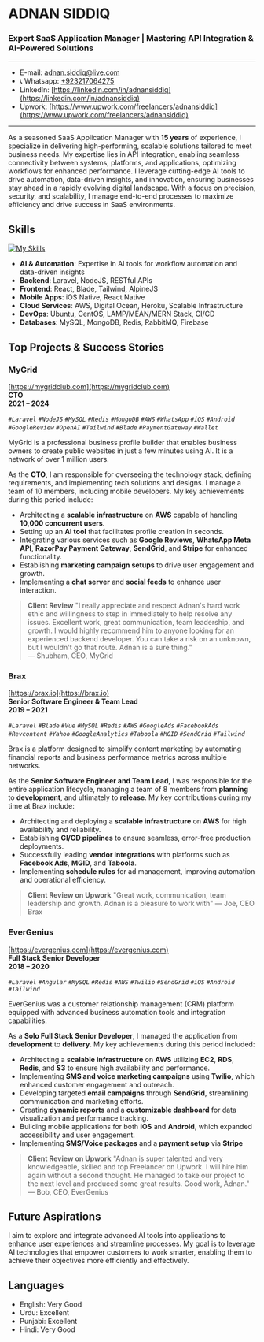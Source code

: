 # ADNAN SIDDIQ
### Expert SaaS Application Manager | Mastering API Integration & AI-Powered Solutions

---
- E-mail: adnan.siddiq@live.com
- 📞 Whatsapp: [+923217064275](https://wa.me/923217064275)
- LinkedIn: [https://linkedin.com/in/adnansiddiq](https://linkedin.com/in/adnansiddiq)
- Upwork: [https://www.upwork.com/freelancers/adnansiddiq](https://www.upwork.com/freelancers/adnansiddiq)
---
As a seasoned SaaS Application Manager with **15 years** of experience, I specialize in delivering high-performing, scalable solutions tailored to meet business needs. My expertise lies in API integration, enabling seamless connectivity between systems, platforms, and applications, optimizing workflows for enhanced performance. I leverage cutting-edge AI tools to drive automation, data-driven insights, and innovation, ensuring businesses stay ahead in a rapidly evolving digital landscape. With a focus on precision, security, and scalability, I manage end-to-end processes to maximize efficiency and drive success in SaaS environments.

## Skills
[![My Skills](https://skillicons.dev/icons?i=aws,nodejs,laravel,php,react,js,html,css,jquery,tailwind,mysql,mongodb,git,docker,redis,ubuntu)]( )
- **AI & Automation**: Expertise in AI tools for workflow automation and data-driven insights
- **Backend**: Laravel, NodeJS, RESTful APIs
- **Frontend**: React, Blade, Tailwind, AlpineJS
- **Mobile Apps**: iOS Native, React Native
- **Cloud Services**: AWS, Digital Ocean, Heroku, Scalable Infrastructure
- **DevOps**: Ubuntu, CentOS, LAMP/MEAN/MERN Stack, CI/CD
- **Databases**: MySQL, MongoDB, Redis, RabbitMQ, Firebase

## Top Projects & Success Stories
### MyGrid  
[https://mygridclub.com](https://mygridclub.com)  
**CTO**  
**2021 – 2024**

_`#Laravel` `#NodeJS` `#MySQL` `#Redis` `#MongoDB` `#AWS` `#WhatsApp` `#iOS` `#Android` `#GoogleReview` `#OpenAI` `#Tailwind` `#Blade` `#PaymentGateway` `#Wallet`_

MyGrid is a professional business profile builder that enables business owners to create public websites in just a few minutes using AI. It is a network of over 1 million users.

As the **CTO**, I am responsible for overseeing the technology stack, defining requirements, and implementing tech solutions and designs. I manage a team of 10 members, including mobile developers. My key achievements during this period include:

- Architecting a **scalable infrastructure** on **AWS** capable of handling **10,000 concurrent users**.
- Setting up an **AI tool** that facilitates profile creation in seconds.
- Integrating various services such as **Google Reviews**, **WhatsApp Meta API**, **RazorPay Payment Gateway**, **SendGrid**, and **Stripe** for enhanced functionality.
- Establishing **marketing campaign setups** to drive user engagement and growth.
- Implementing a **chat server** and **social feeds** to enhance user interaction.

> **Client Review**
> "I really appreciate and respect Adnan's hard work ethic and willingness to step in immediately to help resolve any issues. Excellent work, great communication, team leadership, and growth. I would highly recommend him to anyone looking for an experienced backend developer. You can take a risk on an unknown, but I wouldn't go that route. Adnan is a sure thing."  
> — Shubham, CEO, MyGrid

### Brax
[https://brax.io](https://brax.io)  
**Senior Software Engineer & Team Lead**  
**2019 – 2021**

_`#Laravel` `#Blade` `#Vue` `#MySQL` `#Redis` `#AWS` `#GoogleAds` `#FacebookAds` `#Revcontent` `#Yahoo` `#GoogleAnalytics` `#Taboola` `#MGID` `#SendGrid` `#Tailwind`_

Brax is a platform designed to simplify content marketing by automating financial reports and business performance metrics across multiple networks.

As the **Senior Software Engineer and Team Lead**, I was responsible for the entire application lifecycle, managing a team of 8 members from **planning** to **development**, and ultimately to **release**. My key contributions during my time at Brax include:
- Architecting and deploying a **scalable infrastructure** on **AWS** for high availability and reliability.
- Establishing **CI/CD pipelines** to ensure seamless, error-free production deployments.
- Successfully leading **vendor integrations** with platforms such as **Facebook Ads**, **MGID**, and **Taboola**.
- Implementing **schedule rules** for ad management, improving automation and operational efficiency.

> **Client Review on Upwork**
> "Great work, communication, team leadership and growth. Adnan is a pleasure to work with"
> — Joe, CEO Brax

### EverGenius  
[https://evergenius.com](https://evergenius.com)  
**Full Stack Senior Developer**  
**2018 – 2020**

_`#Laravel` `#Angular` `#MySQL` `#Redis` `#AWS` `#Twilio` `#SendGrid` `#iOS` `#Android` `#Tailwind`_

EverGenius was a customer relationship management (CRM) platform equipped with advanced business automation tools and integration capabilities.

As a **Solo Full Stack Senior Developer**, I managed the application from **development** to **delivery**. My key achievements during this period included:
- Architecting a **scalable infrastructure** on **AWS** utilizing **EC2**, **RDS**, **Redis**, and **S3** to ensure high availability and performance.
- Implementing **SMS and voice marketing campaigns** using **Twilio**, which enhanced customer engagement and outreach.
- Developing targeted **email campaigns** through **SendGrid**, streamlining communication and marketing efforts.
- Creating **dynamic reports** and a **customizable dashboard** for data visualization and performance tracking.
- Building mobile applications for both **iOS** and **Android**, which expanded accessibility and user engagement.
- Implementing **SMS/Voice packages** and a **payment setup** via **Stripe**

> **Client Review on Upwork**
> "Adnan is super talented and very knowledgeable, skilled and top Freelancer on Upwork. I will hire him again without a second thought. He managed to take our project to the next level and produced some great results. Good work, Adnan."  
> — Bob, CEO, EverGenius

## Future Aspirations
I aim to explore and integrate advanced AI tools into applications to enhance user experiences and streamline processes. My goal is to leverage AI technologies that empower customers to work smarter, enabling them to achieve their objectives more efficiently and effectively.

## Languages
- English: Very Good
- Urdu: Excellent
- Punjabi: Excellent
- Hindi: Very Good


